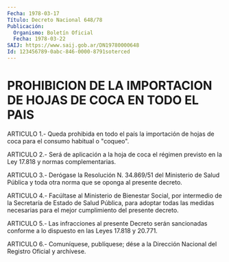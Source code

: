 ```yaml
---
Fecha: 1978-03-17
Título: Decreto Nacional 648/78
Publicación:
  Organismo: Boletín Oficial
  Fecha: 1978-03-22
SAIJ: https://www.saij.gob.ar/DN19780000648
Id: 123456789-0abc-846-0000-8791soterced
---
```

# PROHIBICION DE LA IMPORTACION DE HOJAS DE COCA EN TODO EL PAIS

<a id="1"></a>
ARTICULO 1.- Queda prohibida en todo el país la importación de hojas de coca para el consumo habitual o "coqueo".

<a id="2"></a>
ARTICULO  2.-  Será de aplicación a la hoja de coca el régimen previsto en la Ley 17.818 y normas complementarias.

<a id="3"></a>
ARTICULO 3.- Derógase la Resolución N. 34.869/51 del Ministerio de Salud  Pública  y  toda  otra  norma  que  se oponga al presente decreto.

<a id="4"></a>
ARTICULO  4.- Facúltase al Ministerio de Bienestar Social, por intermedio de la  Secretaría  de  Estado  de  Salud  Pública,  para adoptar  todas  las  medidas  necesarias para el mejor cumplimiento del presente decreto.

<a id="5"></a>
ARTICULO  5.-  Las  infracciones  al  presente  Decreto  serán sancionadas  conforme  a lo dispuesto en las Leyes 17.818 y 20.771.

<a id="6"></a>
ARTICULO  6.-  Comuníquese,  publíquese;  dése  a la Dirección Nacional del Registro Oficial y archívese.